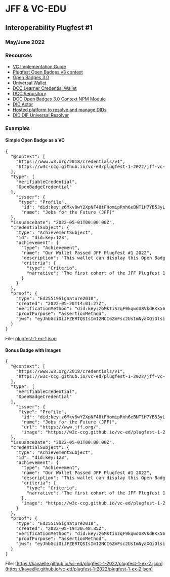 # JFF & VC-EDU 
## Interoperability Plugfest #1 

### May/June 2022

### Resources

* [VC Implementation Guide](https://www.w3.org/TR/vc-imp-guide/)
* [Plugfest Open Badges v3 context](https://w3c-ccg.github.io/vc-ed/plugfest-1-2022/jff-vc-edu-plugfest-1-context.json)
* [Open Badges 3.0](https://imsglobal.github.io/openbadges-specification/ob_v3p0.html)
* [Universal Wallet](https://w3c-ccg.github.io/universal-wallet-interop-spec/)
* [DCC Learner Credential Wallet](https://github.com/digitalcredentials/learner-credential-wallet)
* [DCC Repository](https://github.com/digitalcredentials)
* [DCC Open Badges 3.0 Context NPM Module](https://github.com/digitalcredentials/open-badges-context)
* [DID Actor](https://api.did.actor/)
* [Hosted platform to resolve and manage DIDs](https://godiddy.com/)
* [DID DIF Universal Resolver](https://dev.uniresolver.io/)

### Examples

#### Simple Open Badge as a VC
<pre>
{
  "@context": [
    "https://www.w3.org/2018/credentials/v1",
    "https://w3c-ccg.github.io/vc-ed/plugfest-1-2022/jff-vc-edu-plugfest-1-context.json"
  ],
  "type": [
    "VerifiableCredential",
    "OpenBadgeCredential"
  ],
    "issuer": {
     "type": "Profile",
      "id": "did:key:z6Mkv8wY2XpNF48tFHomipRnh6eBNT1H7YB53yLNK2NSJKmH",
      "name": "Jobs for the Future (JFF)"
  },
  "issuanceDate": "2022-05-01T00:00:00Z",
  "credentialSubject": {
    "type": "AchievementSubject",
    "id": "did:key:123",
    "achievement": {
      "type": "Achievement",
      "name": "Our Wallet Passed JFF Plugfest #1 2022",
      "description": "This wallet can display this Open Badge 3.0",
      "criteria": {
        "type": "Criteria",
        "narrative": "The first cohort of the JFF Plugfest 1 in May/June of 2021 collaborated to push interoperability of VCs in education forward."
      }
    }
  },
  "proof": {
    "type": "Ed25519Signature2018",
    "created": "2022-05-20T14:01:27Z",
    "verificationMethod": "did:key:z6MktiSzqF9kqwdU8VkdBKx56EYzXfpgnNPUAGznpicNiWfn#z6MktiSzqF9kqwdU8VkdBKx56EYzXfpgnNPUAGznpicNiWfn",
    "proofPurpose": "assertionMethod",
    "jws": "eyJhbGciOiJFZERTQSIsImI2NCI6ZmFsc2UsImNyaXQiOlsiYjY0Il19..tGwSg54AHnN4EIZrvDVSXbPh952dHFTnxmwlXuNsS3yi-IxWp1AMth0BgkSZBIlBTRsFb0T4GRaIf2ZIJuvqDg"
  }
}
</pre>
File: [plugfest-1-ex-1.json](plugfest-1-ex-1.json)

#### Bonus Badge with Images
<pre>
{
  "@context": [
    "https://www.w3.org/2018/credentials/v1",
    "https://w3c-ccg.github.io/vc-ed/plugfest-1-2022/jff-vc-edu-plugfest-1-context.json"
  ],
  "type": [
    "VerifiableCredential",
    "OpenBadgeCredential"
  ],
    "issuer": {
     "type": "Profile",
      "id": "did:key:z6Mkv8wY2XpNF48tFHomipRnh6eBNT1H7YB53yLNK2NSJKmH",
      "name": "Jobs for the Future (JFF)",
      "url": "https://www.jff.org/",
      "image": "https://w3c-ccg.github.io/vc-ed/plugfest-1-2022/images/JFF_LogoLockup.png"
  },
  "issuanceDate": "2022-05-01T00:00:00Z",
  "credentialSubject": {
    "type": "AchievementSubject",
    "id": "did:key:123",
    "achievement": {
      "type": "Achievement",
      "name": "Our Wallet Passed JFF Plugfest #1 2022",
      "description": "This wallet can display this Open Badge 3.0",
      "criteria": {
        "type": "Criteria",
        "narrative": "The first cohort of the JFF Plugfest 1 in May/June of 2021 collaborated to push interoperability of VCs in education forward."
      },
      "image": "https://w3c-ccg.github.io/vc-ed/plugfest-1-2022/images/plugfest-1-badge-image.png"
    }
  },
  "proof": {
    "type": "Ed25519Signature2018",
    "created": "2022-05-19T20:48:35Z",
    "verificationMethod": "did:key:z6MktiSzqF9kqwdU8VkdBKx56EYzXfpgnNPUAGznpicNiWfn#z6MktiSzqF9kqwdU8VkdBKx56EYzXfpgnNPUAGznpicNiWfn",
    "proofPurpose": "assertionMethod",
    "jws": "eyJhbGciOiJFZERTQSIsImI2NCI6ZmFsc2UsImNyaXQiOlsiYjY0Il19..eTt6kQDHbIOUrZNnQwqFWS00eSEyZRBRuG1abs4sAPkSqa5BUz0X_gWO7vw2aDFwWfO6_2EyOfVD36i96XuKAg"
  }
}
</pre>
File: [https://kayaelle.github.io/vc-ed/plugfest-1-2022/plugfest-1-ex-2.json](https://kayaelle.github.io/vc-ed/plugfest-1-2022/plugfest-1-ex-2.json)
